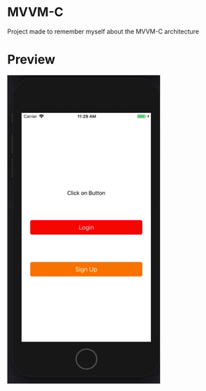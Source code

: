 # MVVM-C
Project made to remember myself about the MVVM-C architecture


# Preview

<img src="https://github.com/renatomateusx/MVVM-C/blob/master/gif2.gif" width="350" title="CoreAnimation">
